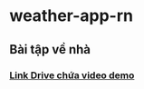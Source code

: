 # weather-app-rn

## Bài tập về nhà 

### [Link Drive chứa video demo](https://drive.google.com/drive/folders/1AAu1lQz3Vl7Zqot69OfU4WNXPaMhNRW-?usp=sharing)
